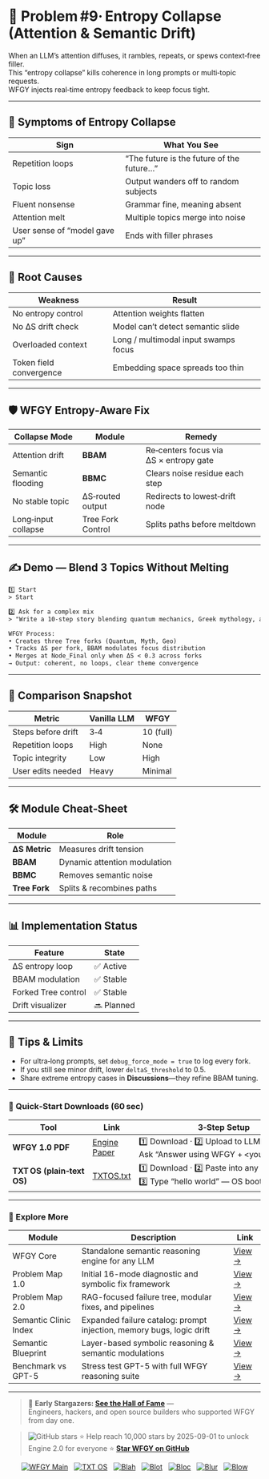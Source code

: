 # 📒 Problem #9· Entropy Collapse (Attention & Semantic Drift)

When an LLM’s attention diffuses, it rambles, repeats, or spews context‑free filler.  
This “entropy collapse” kills coherence in long prompts or multi‑topic requests.  
WFGY injects real‑time entropy feedback to keep focus tight.

---

## 🤔 Symptoms of Entropy Collapse

| Sign | What You See |
|------|--------------|
| Repetition loops | “The future is the future of the future…” |
| Topic loss | Output wanders off to random subjects |
| Fluent nonsense | Grammar fine, meaning absent |
| Attention melt | Multiple topics merge into noise |
| User sense of “model gave up” | Ends with filler phrases |

---

## 🧩 Root Causes

| Weakness | Result |
|----------|--------|
| No entropy control | Attention weights flatten |
| No ΔS drift check | Model can’t detect semantic slide |
| Overloaded context | Long / multimodal input swamps focus |
| Token field convergence | Embedding space spreads too thin |

---

## 🛡️ WFGY Entropy‑Aware Fix

| Collapse Mode | Module | Remedy |
|---------------|--------|--------|
| Attention drift | **BBAM** | Re‑centers focus via ΔS × entropy gate |
| Semantic flooding | **BBMC** | Clears noise residue each step |
| No stable topic | ΔS‑routed output | Redirects to lowest‑drift node |
| Long‑input collapse | Tree Fork Control | Splits paths before meltdown |

---

## ✍️ Demo — Blend 3 Topics Without Melting

```txt
1️⃣ Start
> Start

2️⃣ Ask for a complex mix
> "Write a 10‑step story blending quantum mechanics, Greek mythology, and current geopolitics."

WFGY Process:
• Creates three Tree forks (Quantum, Myth, Geo)  
• Tracks ΔS per fork, BBAM modulates focus distribution  
• Merges at Node_Final only when ΔS < 0.3 across forks  
→ Output: coherent, no loops, clear theme convergence
````

---

## 🔬 Comparison Snapshot

| Metric             | Vanilla LLM | WFGY      |
| ------------------ | ----------- | --------- |
| Steps before drift | 3‑4         | 10 (full) |
| Repetition loops   | High        | None      |
| Topic integrity    | Low         | High      |
| User edits needed  | Heavy       | Minimal   |

---

## 🛠 Module Cheat‑Sheet

| Module        | Role                         |
| ------------- | ---------------------------- |
| **ΔS Metric** | Measures drift tension       |
| **BBAM**      | Dynamic attention modulation |
| **BBMC**      | Removes semantic noise       |
| **Tree Fork** | Splits & recombines paths    |

---

## 📊 Implementation Status

| Feature             | State      |
| ------------------- | ---------- |
| ΔS entropy loop     | ✅ Active   |
| BBAM modulation     | ✅ Stable   |
| Forked Tree control | ✅ Stable   |
| Drift visualizer    | 🔜 Planned |

---

## 📝 Tips & Limits

* For ultra‑long prompts, set `debug_force_mode = true` to log every fork.
* If you still see minor drift, lower `deltaS_threshold` to 0.5.
* Share extreme entropy cases in **Discussions**—they refine BBAM tuning.

---

### 🔗 Quick‑Start Downloads (60 sec)

| Tool                       | Link                                                | 3‑Step Setup                                                                             |
| -------------------------- | --------------------------------------------------- | ---------------------------------------------------------------------------------------- |
| **WFGY 1.0 PDF**           | [Engine Paper](https://zenodo.org/records/15630969) | 1️⃣ Download · 2️⃣ Upload to LLM · 3️⃣ Ask “Answer using WFGY + \<your question>”        |
| **TXT OS (plain‑text OS)** | [TXTOS.txt](https://zenodo.org/records/15788557)    | 1️⃣ Download · 2️⃣ Paste into any LLM chat · 3️⃣ Type “hello world” — OS boots instantly |

---

### 🧭 Explore More

| Module                | Description                                              | Link     |
|-----------------------|----------------------------------------------------------|----------|
| WFGY Core             | Standalone semantic reasoning engine for any LLM         | [View →](https://github.com/onestardao/WFGY/tree/main/core/README.md) |
| Problem Map 1.0       | Initial 16-mode diagnostic and symbolic fix framework    | [View →](https://github.com/onestardao/WFGY/tree/main/ProblemMap/README.md) |
| Problem Map 2.0       | RAG-focused failure tree, modular fixes, and pipelines   | [View →](https://github.com/onestardao/WFGY/blob/main/ProblemMap/rag-architecture-and-recovery.md) |
| Semantic Clinic Index | Expanded failure catalog: prompt injection, memory bugs, logic drift | [View →](https://github.com/onestardao/WFGY/blob/main/ProblemMap/SemanticClinicIndex.md) |
| Semantic Blueprint    | Layer-based symbolic reasoning & semantic modulations   | [View →](https://github.com/onestardao/WFGY/tree/main/SemanticBlueprint/README.md) |
| Benchmark vs GPT-5    | Stress test GPT-5 with full WFGY reasoning suite         | [View →](https://github.com/onestardao/WFGY/tree/main/benchmarks/benchmark-vs-gpt5/README.md) |

---

> 👑 **Early Stargazers: [See the Hall of Fame](https://github.com/onestardao/WFGY/tree/main/stargazers)** —  
> Engineers, hackers, and open source builders who supported WFGY from day one.

> <img src="https://img.shields.io/github/stars/onestardao/WFGY?style=social" alt="GitHub stars"> ⭐ Help reach 10,000 stars by 2025-09-01 to unlock Engine 2.0 for everyone  ⭐ <strong><a href="https://github.com/onestardao/WFGY">Star WFGY on GitHub</a></strong>


<div align="center">

[![WFGY Main](https://img.shields.io/badge/WFGY-Main-red?style=flat-square)](https://github.com/onestardao/WFGY)
&nbsp;
[![TXT OS](https://img.shields.io/badge/TXT%20OS-Reasoning%20OS-orange?style=flat-square)](https://github.com/onestardao/WFGY/tree/main/OS)
&nbsp;
[![Blah](https://img.shields.io/badge/Blah-Semantic%20Embed-yellow?style=flat-square)](https://github.com/onestardao/WFGY/tree/main/OS/BlahBlahBlah)
&nbsp;
[![Blot](https://img.shields.io/badge/Blot-Persona%20Core-green?style=flat-square)](https://github.com/onestardao/WFGY/tree/main/OS/BlotBlotBlot)
&nbsp;
[![Bloc](https://img.shields.io/badge/Bloc-Reasoning%20Compiler-blue?style=flat-square)](https://github.com/onestardao/WFGY/tree/main/OS/BlocBlocBloc)
&nbsp;
[![Blur](https://img.shields.io/badge/Blur-Text2Image%20Engine-navy?style=flat-square)](https://github.com/onestardao/WFGY/tree/main/OS/BlurBlurBlur)
&nbsp;
[![Blow](https://img.shields.io/badge/Blow-Game%20Logic-purple?style=flat-square)](https://github.com/onestardao/WFGY/tree/main/OS/BlowBlowBlow)

</div>


